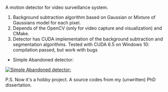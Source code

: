 A motion detector for video surveillance system.

1. Background subtraction algorithm based on Gaussian or Mixture of Gaussians model for each pixel.
2. Depends of the OpenCV (only for video capture and visualization) and CMake.
3.  Detector  has  CUDA  implementation  of  the  background  subtraction   and
segmentation algorithms. Tested  with  CUDA  6.5  on  Windows  10:  compilation
passed, but work with bugs

* Simple Abandoned detector:

[![Simple Abandoned detector:](https://img.youtube.com/vi/G73Fg0rk5yM/0.jpg)](https://www.youtube.com/watch?v=G73Fg0rk5yM)

P.S. Now it's a hobby project. A source codes from my (unwritten) PhD dissertation. 
